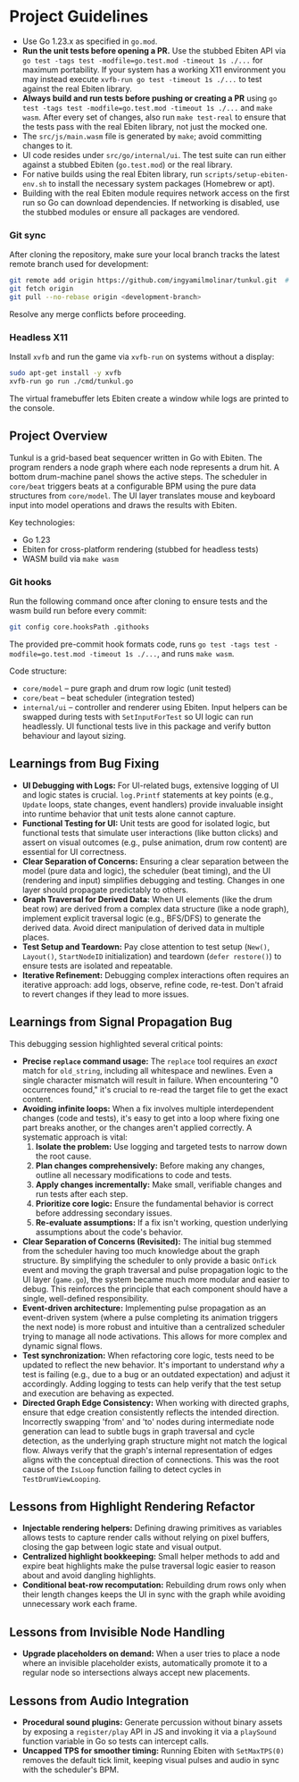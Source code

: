 # Project Guidelines
- Use Go 1.23.x as specified in `go.mod`.
- **Run the unit tests before opening a PR.** Use the stubbed Ebiten API via
  `go test -tags test -modfile=go.test.mod -timeout 1s ./...` for maximum portability.
  If your system has a working X11 environment you may instead execute
  `xvfb-run go test -timeout 1s ./...` to test against the real Ebiten library.
- **Always build and run tests before pushing or creating a PR** using
  `go test -tags test -modfile=go.test.mod -timeout 1s ./...` and `make wasm`.
  After every set of changes, also run `make test-real` to ensure that the
  tests pass with the real Ebiten library, not just the mocked one.
- The `src/js/main.wasm` file is generated by `make`; avoid committing changes to it.
- UI code resides under `src/go/internal/ui`. The test suite can run either
  against a stubbed Ebiten (`go.test.mod`) or the real library.
- For native builds using the real Ebiten library, run `scripts/setup-ebiten-env.sh`
  to install the necessary system packages (Homebrew or apt).
- Building with the real Ebiten module requires network access on the first run
  so Go can download dependencies. If networking is disabled, use the stubbed
  modules or ensure all packages are vendored.

### Git sync
After cloning the repository, make sure your local branch tracks the latest
remote branch used for development:

```sh
git remote add origin https://github.com/ingyamilmolinar/tunkul.git  # if not set
git fetch origin
git pull --no-rebase origin <development-branch>
```
Resolve any merge conflicts before proceeding.

### Headless X11
Install `xvfb` and run the game via `xvfb-run` on systems without a display:

```sh
sudo apt-get install -y xvfb
xvfb-run go run ./cmd/tunkul.go
```
The virtual framebuffer lets Ebiten create a window while logs are printed to the console.

## Project Overview
Tunkul is a grid-based beat sequencer written in Go with Ebiten. The program
renders a node graph where each node represents a drum hit. A bottom drum-machine
panel shows the active steps. The scheduler in `core/beat` triggers beats at a
configurable BPM using the pure data structures from `core/model`. The UI layer
translates mouse and keyboard input into model operations and draws the results
with Ebiten.

Key technologies:
- Go 1.23
- Ebiten for cross-platform rendering (stubbed for headless tests)
- WASM build via `make wasm`

### Git hooks
Run the following command once after cloning to ensure tests and the wasm build
run before every commit:

```sh
git config core.hooksPath .githooks
```

The provided pre-commit hook formats code, runs `go test -tags test -modfile=go.test.mod -timeout 1s ./...`,
and runs `make wasm`.

Code structure:
- `core/model` – pure graph and drum row logic (unit tested)
- `core/beat` – beat scheduler (integration tested)
- `internal/ui` – controller and renderer using Ebiten. Input helpers can be
  swapped during tests with `SetInputForTest` so UI logic can run headlessly.
  UI functional tests live in this package and verify button behaviour and
  layout sizing.

## Learnings from Bug Fixing
*   **UI Debugging with Logs:** For UI-related bugs, extensive logging of UI and logic states is crucial. `log.Printf` statements at key points (e.g., `Update` loops, state changes, event handlers) provide invaluable insight into runtime behavior that unit tests alone cannot capture.
*   **Functional Testing for UI:** Unit tests are good for isolated logic, but functional tests that simulate user interactions (like button clicks) and assert on visual outcomes (e.g., pulse animation, drum row content) are essential for UI correctness.
*   **Clear Separation of Concerns:** Ensuring a clear separation between the model (pure data and logic), the scheduler (beat timing), and the UI (rendering and input) simplifies debugging and testing. Changes in one layer should propagate predictably to others.
*   **Graph Traversal for Derived Data:** When UI elements (like the drum beat row) are derived from a complex data structure (like a node graph), implement explicit traversal logic (e.g., BFS/DFS) to generate the derived data. Avoid direct manipulation of derived data in multiple places.
*   **Test Setup and Teardown:** Pay close attention to test setup (`New()`, `Layout()`, `StartNodeID` initialization) and teardown (`defer restore()`) to ensure tests are isolated and repeatable.
*   **Iterative Refinement:** Debugging complex interactions often requires an iterative approach: add logs, observe, refine code, re-test. Don't afraid to revert changes if they lead to more issues.

## Learnings from Signal Propagation Bug
This debugging session highlighted several critical points:

*   **Precise `replace` command usage:** The `replace` tool requires an *exact* match for `old_string`, including all whitespace and newlines. Even a single character mismatch will result in failure. When encountering "0 occurrences found," it's crucial to re-read the target file to get the exact content.
*   **Avoiding infinite loops:** When a fix involves multiple interdependent changes (code and tests), it's easy to get into a loop where fixing one part breaks another, or the changes aren't applied correctly. A systematic approach is vital:
    1.  **Isolate the problem:** Use logging and targeted tests to narrow down the root cause.
    2.  **Plan changes comprehensively:** Before making any changes, outline all necessary modifications to code and tests.
    3.  **Apply changes incrementally:** Make small, verifiable changes and run tests after each step.
    4.  **Prioritize core logic:** Ensure the fundamental behavior is correct before addressing secondary issues.
    5.  **Re-evaluate assumptions:** If a fix isn't working, question underlying assumptions about the code's behavior.
*   **Clear Separation of Concerns (Revisited):** The initial bug stemmed from the scheduler having too much knowledge about the graph structure. By simplifying the scheduler to only provide a basic `OnTick` event and moving the graph traversal and pulse propagation logic to the UI layer (`game.go`), the system became much more modular and easier to debug. This reinforces the principle that each component should have a single, well-defined responsibility.
*   **Event-driven architecture:** Implementing pulse propagation as an event-driven system (where a pulse completing its animation triggers the next node) is more robust and intuitive than a centralized scheduler trying to manage all node activations. This allows for more complex and dynamic signal flows.
*   **Test synchronization:** When refactoring core logic, tests need to be updated to reflect the new behavior. It's important to understand *why* a test is failing (e.g., due to a bug or an outdated expectation) and adjust it accordingly. Adding logging to tests can help verify that the test setup and execution are behaving as expected.
*   **Directed Graph Edge Consistency:** When working with directed graphs, ensure that edge creation consistently reflects the intended direction. Incorrectly swapping 'from' and 'to' nodes during intermediate node generation can lead to subtle bugs in graph traversal and cycle detection, as the underlying graph structure might not match the logical flow. Always verify that the graph's internal representation of edges aligns with the conceptual direction of connections. This was the root cause of the `IsLoop` function failing to detect cycles in `TestDrumViewLooping`.

## Lessons from Highlight Rendering Refactor
*   **Injectable rendering helpers:** Defining drawing primitives as variables allows tests to capture render calls without relying on pixel buffers, closing the gap between logic state and visual output.
*   **Centralized highlight bookkeeping:** Small helper methods to add and expire beat highlights make the pulse traversal logic easier to reason about and avoid dangling highlights.
*   **Conditional beat-row recomputation:** Rebuilding drum rows only when their length changes keeps the UI in sync with the graph while avoiding unnecessary work each frame.

## Lessons from Invisible Node Handling
*   **Upgrade placeholders on demand:** When a user tries to place a node where an invisible placeholder exists, automatically promote it to a regular node so intersections always accept new placements.

## Lessons from Audio Integration
*   **Procedural sound plugins:** Generate percussion without binary assets by exposing a `register/play` API in JS and invoking it via a `playSound` function variable in Go so tests can intercept calls.
*   **Uncapped TPS for smoother timing:** Running Ebiten with `SetMaxTPS(0)` removes the default tick limit, keeping visual pulses and audio in sync with the scheduler's BPM.
